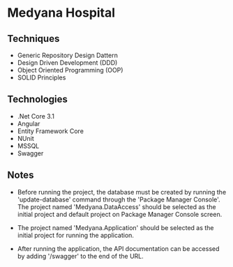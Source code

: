 # Medyana Hospital

## Techniques

* Generic Repository Design Dattern
* Design Driven Development (DDD)
* Object Oriented Programming (OOP)
* SOLID Principles

## Technologies

* .Net Core 3.1
* Angular
* Entity Framework Core
* NUnit
* MSSQL
* Swagger

## Notes

* Before running the project, the database must be created by running the 'update-database' command through the 'Package Manager Console'. The project named 'Medyana.DataAccess' should be selected as the initial project and default project on Package Manager Console screen.

* The project named 'Medyana.Application' should be selected as the initial project for running the application.

* After running the application, the API documentation can be accessed by adding '/swagger' to the end of the URL.
